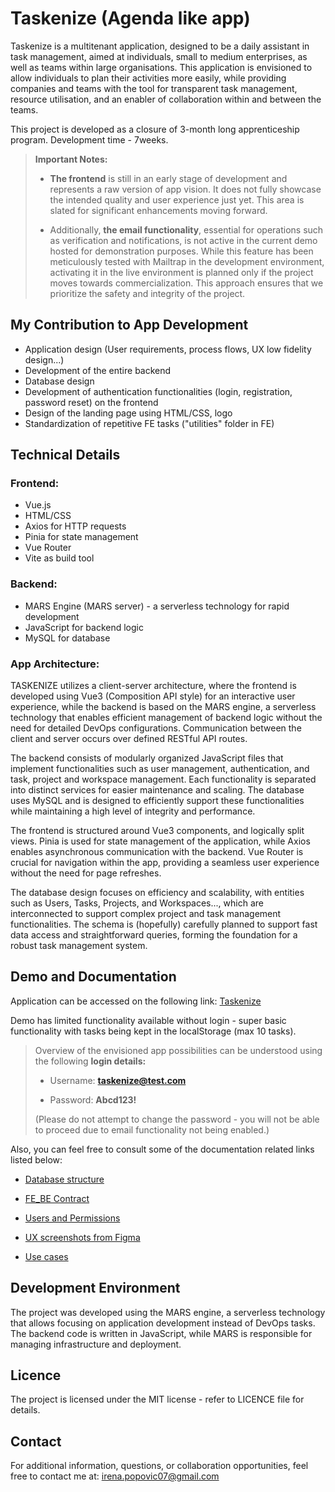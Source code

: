 # Taskenize (Agenda like app)
 Taskenize is a multitenant application, designed to be a daily assistant in task management, aimed at individuals, small to medium enterprises, as well as teams within large organisations. This application is envisioned to allow individuals to plan their activities more easily, while providing companies and teams with the tool for transparent task management, resource utilisation, and an enabler of collaboration within and between the teams.
 
 This project is developed as a closure of 3-month long apprenticeship program. Development time - 7weeks.



 > **Important Notes:**
 >
 > - **The frontend** is still in an early stage of development and represents a raw version of app vision. It does not fully showcase the intended quality and user experience just yet. This area is slated for significant enhancements moving forward.
 >
 > - Additionally, **the email functionality**, essential for operations such as verification and notifications, is not active in the current demo hosted for demonstration purposes. While this feature has been meticulously tested with Mailtrap in the development environment, activating it in the live environment is planned only if the project moves towards commercialization. This approach ensures that we prioritize the safety and integrity of the project.



## My Contribution to App Development
- Application design (User requirements, process flows, UX low fidelity design...)
- Development of the entire backend 
- Database design
- Development of authentication functionalities (login, registration, password reset) on the frontend
- Design of the landing page using HTML/CSS, logo
- Standardization of repetitive FE tasks ("utilities" folder in FE)

## Technical Details

### Frontend:
 - Vue.js
 - HTML/CSS
 - Axios for HTTP requests
 - Pinia for state management
 - Vue Router
 - Vite as build tool


### Backend:
 - MARS Engine (MARS server) - a serverless technology for rapid development
 - JavaScript for backend logic
 - MySQL for database


### App Architecture:
TASKENIZE utilizes a client-server architecture, where the frontend is developed using Vue3 (Composition API style) for an interactive user experience, while the backend is based on the MARS engine, a serverless technology that enables efficient management of backend logic without the need for detailed DevOps configurations. Communication between the client and server occurs over defined RESTful API routes.

The backend consists of modularly organized JavaScript files that implement functionalities such as user management, authentication, and task, project and workspace management. Each functionality is separated into distinct services for easier maintenance and scaling. The database uses MySQL and is designed to efficiently support these functionalities while maintaining a high level of integrity and performance.

The frontend is structured around Vue3 components, and logically split views. Pinia is used for state management of the application, while Axios enables asynchronous communication with the backend. Vue Router is crucial for navigation within the app, providing a seamless user experience without the need for page refreshes.

The database design focuses on efficiency and scalability, with entities such as Users, Tasks, Projects, and Workspaces..., which are interconnected to support complex project and task management functionalities. The schema is (hopefully) carefully planned to support fast data access and straightforward queries, forming the foundation for a robust task management system.


## Demo and Documentation
Application can be accessed on the following link: [Taskenize](http://307w123.e2.mars-hosting.com/)

Demo has limited functionality available without login - super basic functionality with tasks being kept in the localStorage (max 10 tasks).

> Overview of the envisioned app possibilities can be understood using the following **login details:**
> 
> - Username: **taskenize@test.com**
> 
> - Password: **Abcd123!**
> 
> (Please do not attempt to change the password - you will not be able to proceed due to email functionality not being enabled.)


Also, you can feel free to consult some of the documentation related links listed below:

- [Database structure](https://drive.google.com/file/d/12C9I5N8rUo2w6MeVaAs3YavWJoRIXnOU/view?usp=drive_link)

- [FE_BE Contract](https://docs.google.com/document/d/19u_XQ0LXa3V3HBpcbWQZtc-UkjMYKVgolsMGZbXUGAo/edit?usp=drive_link)

- [Users and Permissions](https://docs.google.com/spreadsheets/d/1dN_jyEfNSbEReMjKAUCieN-CDkB1aCsrzQemdgMoxjc/edit?usp=drive_link)

- [UX screenshots from Figma](https://drive.google.com/drive/folders/1BRE-na_T7RnDtNefDWGkXG-dlf-2urSh?usp=drive_link)

- [Use cases](https://drive.google.com/drive/folders/1MK9CRqY_eozBhuExTfNfmLgq8f9iVad_?usp=drive_link)


## Development Environment
The project was developed using the MARS engine, a serverless technology that allows focusing on application development instead of DevOps tasks. The backend code is written in JavaScript, while MARS is responsible for managing infrastructure and deployment.


## Licence
The project is licensed under the MIT license - refer to LICENCE file for details.

## Contact
For additional information, questions, or collaboration opportunities, feel free to contact me at: [irena.popovic07@gmail.com](mailto:irena.popovic07@gmail.com)
